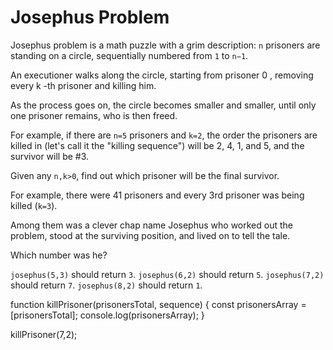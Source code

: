 # Josephus Problem

Josephus problem is a math puzzle with a grim description:  `n`  prisoners are standing on a circle, sequentially numbered from  `1`  to  `n−1`.

An executioner walks along the circle, starting from prisoner  0 , removing every  k -th prisoner and killing him.

As the process goes on, the circle becomes smaller and smaller, until only one prisoner remains, who is then freed.

For example, if there are `n=5` prisoners and `k=2`, the order the prisoners are killed in (let's call it the "killing sequence") will be 2, 4, 1, and 5, and the survivor will be #3.

Given any `n,k>0`, find out which prisoner will be the final survivor.

For example, there were 41 prisoners and every 3rd prisoner was being killed (`k=3`).

Among them was a clever chap name Josephus who worked out the problem, stood at the surviving position, and lived on to tell the tale.

Which number was he?

`josephus(5,3)` should return `3`.
`josephus(6,2)` should return `5`.
`josephus(7,2)` should return `7`.
`josephus(8,2)` should return `1`.

function killPrisoner(prisonersTotal, sequence) {
  const prisonersArray = [prisonersTotal];
  console.log(prisonersArray);
}

killPrisoner(7,2);


